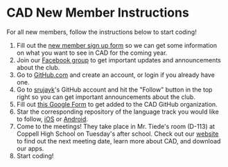 # CAD New Member Instructions
For all new members, follow the instructions below to start coding!

1. Fill out the [new member sign up form](http://tinyurl.com/cadsignupform) so we can get some information on what you want to see in CAD for the coming year.
2. Join our [Facebook group](https://www.facebook.com/groups/appify/) to get important updates and announcements about the club.
3. Go to [GitHub.com](http://github.com) and create an account, or login if you already have one.
4. Go to [srujayk](http://github.com/srujayk)'s GitHub account and hit the "Follow" button in the top right so you can get important announcements about the club.
5. Fill out [this Google Form](https://goo.gl/forms/bCttr6GAepJSmhj72) to get added to the CAD GitHub organization.
6. Star the corresponding repository of the language track you would like to follow, [iOS](https://github.com/CoppellAppDevelopment/Learn-iOS) or [Android](https://github.com/CoppellAppDevelopment/Learn-Android).
7. Come to the meetings! They take place in Mr. Tiede's room (D-113) at Coppell High School on Tuesday's after school. Check out our [website](http://coppellappdevelopment.com) to find out the next meeting date, learn more about CAD, and download our apps.
8. Start coding!
